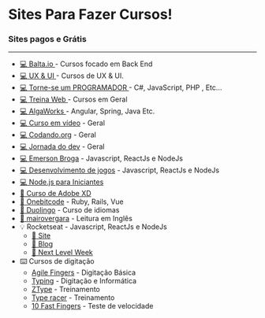 # Sites Para Fazer Cursos!

### Sites pagos e Grátis

***

- [💻 Balta.io ](https://app.balta.io) - Cursos focado em Back End
- [💻 UX & UI ](https://www.origamid.com) - Cursos de UX & UI.
- [💻 Torne-se um PROGRAMADOR ](http://www.torneseumprogramador.com.br) - C#, JavaScript, PHP , Etc...
- [💻 Treina Web ](https://www.treinaweb.com.br/blog/amp/) - Cursos em Geral
- [💻 AlgaWorks ](https://www.algaworks.com) - Angular, Spring, Java Etc.
- [💻 Curso em vídeo](https://www.youtube.com/user/cursosemvideo) - Geral
- [💻 Codando.org](https://codando.org/material-gratuito) - Geral
- [💻 Jornada do dev](https://jornadadodev.com.br/cursos) - Geral
- [💻 Emerson Broga](https://www.youtube.com/channel/UC29n3f6JhwqtD-kCJi_BwoA) - Javascript, ReactJs e NodeJs
- [💻 Desenvolvimento de jogos](https://www.youtube.com/playlist?list=PLMdYygf53DP5SVQQrkKCVWDS0TwYLVitL) - Javascript, ReactJs e NodeJs 
- [💻 Node.js para Iniciantes](https://treinamento.nodebr.org)
- [🎨 Curso de Adobe XD](https://www.youtube.com/playlist?list=PL9rc_FjKlX3-K25DZVcNlsVDItg9OlZiW)
- [💎 Onebitcode](https://onebitcode.com/cursos) - Ruby, Rails, Vue
- [💬 Duolingo](https://pt.duolingo.com) - Curso de idiomas
- [💬 mairovergara](https://www.mairovergara.com) - Leitura em Inglês
- 💡 Rocketseat - Javascript, ReactJs e NodeJs
  - [💜 Site](https://rocketseat.com.br)
  - [📝 Blog](https://blog.rocketseat.com.br)
  - [🚀 Next Level Week](https://nextlevelweek.com)
- ⌨️ Cursos de digitação
  - [Agile Fingers](https://agilefingers.com/pt) - Digitação Básica
  - [Typing](https://www.typing.com/br) - Digitação e Informática
  - [ZType](https://zty.pe/) - Treinamento
  - [Type racer](https://play.typeracer.com/) - Treinamento
  - [10 Fast Fingers](https://10fastfingers.com/typing-test/portuguese) - Teste de velocidade
